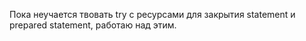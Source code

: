 Пока неучается твовать try с ресурсами для закрытия statement и prepared statement, работаю над этим.
